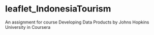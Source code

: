 # leaflet_IndonesiaTourism
An assignment for course Developing Data Products by Johns Hopkins University in Coursera
